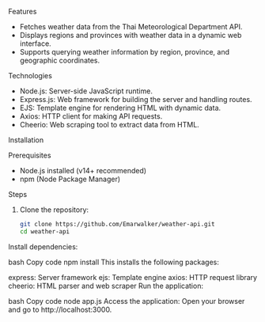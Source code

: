 Features
- Fetches weather data from the Thai Meteorological Department API.
- Displays regions and provinces with weather data in a dynamic web interface.
- Supports querying weather information by region, province, and geographic coordinates.

Technologies
- Node.js: Server-side JavaScript runtime.
- Express.js: Web framework for building the server and handling routes.
- EJS: Template engine for rendering HTML with dynamic data.
- Axios: HTTP client for making API requests.
- Cheerio: Web scraping tool to extract data from HTML.

Installation

Prerequisites
- Node.js installed (v14+ recommended)
- npm (Node Package Manager)

Steps
1. Clone the repository:
   ```bash
   git clone https://github.com/Emarwalker/weather-api.git
   cd weather-api
Install dependencies:

bash
Copy code
npm install
This installs the following packages:

express: Server framework
ejs: Template engine
axios: HTTP request library
cheerio: HTML parser and web scraper
Run the application:

bash
Copy code
node app.js
Access the application: Open your browser and go to http://localhost:3000.
